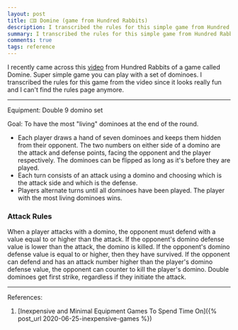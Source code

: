 ```yaml
---
layout: post
title: 🀾 Domine (game from Hundred Rabbits)
description: I transcribed the rules for this simple game from Hundred Rabbits since it looks really fun and I can't find their rules page anymore.
summary: I transcribed the rules for this simple game from Hundred Rabbits since it looks really fun and I can't find their rules page anymore.
comments: true
tags: reference
---
```


I recently came across this [video](https://www.youtube.com/watch?v=fjZb190qn00) from Hundred Rabbits of a game called Domine. Super simple game you can play with a set of dominoes. I transcribed the rules for this game from the video since it looks really fun and I can't find the rules page anymore.

---

Equipment: Double 9 domino set

Goal: To have the most "living" dominoes at the end of the round.

* Each player draws a hand of seven dominoes and keeps them hidden from their opponent. The two numbers on either side of a domino are the attack and defense points, facing the opponent and the player respectively. The dominoes can be flipped as long as it's before they are played.
* Each turn consists of an attack using a domino and choosing which is the attack side and which is the defense. 
* Players alternate turns until all dominoes have been played. The player with the most living dominoes wins.

### Attack Rules

When a player attacks with a domino, the opponent must defend with a value equal to or higher than the attack. If the opponent's domino defense value is lower than the attack, the domino is killed. If the opponent's domino defense value is equal to or higher, then they have survived. If the opponent can defend and has an attack number higher than the player's domino defense value, the opponent can counter to kill the player's domino. Double dominoes get first strike, regardless if they initiate the attack.

---
References:

1. [Inexpensive and Minimal Equipment Games To Spend Time On]({% post_url 2020-06-25-inexpensive-games %})
